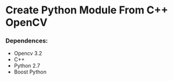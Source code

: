 # Create Python Module From C++ OpenCV 

### Dependences:

* Opencv 3.2
* C++
* Python 2.7
* Boost Python

